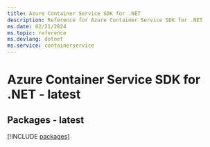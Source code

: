 ```yaml
---
title: Azure Container Service SDK for .NET
description: Reference for Azure Container Service SDK for .NET
ms.date: 02/21/2024
ms.topic: reference
ms.devlang: dotnet
ms.service: containerservice
---
```

# Azure Container Service SDK for .NET - latest
## Packages - latest
[!INCLUDE [packages](container-service-index.md)]